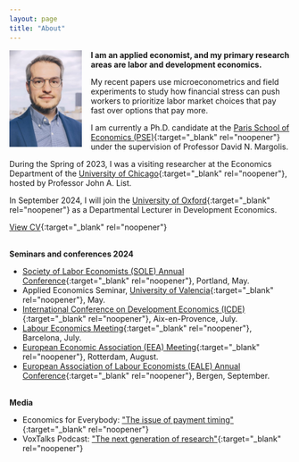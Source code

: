 ```yaml
---
layout: page
title: "About"
---
```


<img
src="/assets/images/thiago_scarelli_300x400.jpg"
alt="Thiago Scarelli. Photo by Margaux Rodrigues."
style="float: left;
	padding-right: 16px;
    padding-bottom: 16px;
    width: 130px;">

**I am an applied economist, and my primary research areas are labor and development economics.**

My recent papers use microeconometrics and field experiments to study how financial stress can push workers to prioritize labor market choices that pay fast over options that pay more. 

I am currently a Ph.D. candidate at the [Paris School of Economics (PSE)](https://www.parisschoolofeconomics.eu/en/scarelli-thiago/){:target="_blank" rel="noopener"} under the supervision of Professor David N. Margolis. 

During the Spring of 2023, I was a visiting researcher at the Economics Department of the [University of Chicago](https://economics.uchicago.edu/){:target="_blank" rel="noopener"}, hosted by Professor John A. List.

In September 2024, I will join the [University of Oxford](https://www.ox.ac.uk/admissions/graduate/courses/msc-economics-development){:target="_blank" rel="noopener"} as a Departmental Lecturer in Development Economics.

[View CV](https://thiagoscarelli.github.io/assets/pdfs/Thiago_Scarelli_CV.pdf){:target="_blank" rel="noopener"}

<br>**Seminars and conferences 2024**

- [Society of Labor Economists (SOLE) Annual Conference](https://www.sole-jole.org/upcoming-meeting){:target="_blank" rel="noopener"}, Portland, May.
- Applied Economics Seminar, [University of Valencia](https://www.uv.es/uvweb/college/en/university-valencia-1285845048380.html){:target="_blank" rel="noopener"}, May.
- [International Conference on Development Economics (ICDE)](https://icde2024.sciencesconf.org/?lang=en){:target="_blank" rel="noopener"}, Aix-en-Provence, July.
- [Labour Economics Meeting](https://www.aeet.eu/en/jornadas-de-economia-laboral/){:target="_blank" rel="noopener"}, Barcelona, July.
- [European Economic Association (EEA) Meeting](https://www.eea-esem-congresses.org/){:target="_blank" rel="noopener"}, Rotterdam, August.
- [European Association of Labour Economists (EALE) Annual Conference](https://www.nhh.no/en/calendar/fair/2024/conferences/eale-conference-2024/){:target="_blank" rel="noopener"}, Bergen, September.

<br>**Media**

- Economics for Everybody: ["The issue of payment timing"](https://www.parisschoolofeconomics.eu/en/news/the-issue-of-payment-timing-by-thiago-scarelli/){:target="_blank" rel="noopener"}
- VoxTalks Podcast: ["The next generation of research"](https://cepr.org/multimedia/next-generation-research){:target="_blank" rel="noopener"}
